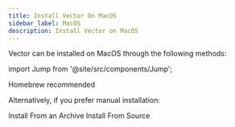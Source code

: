 ```yaml
---
title: Install Vector On MacOS
sidebar_label: MacOS
description: Install Vector on MacOS
---
```


Vector can be installed on MacOS through the following methods:

import Jump from '@site/src/components/Jump';

<Jump to="/docs/setup/installation/package-managers/homebrew">
  <i className="feather icon-package"></i> Homebrew <span class="badge badge--primary">recommended</span>
</Jump>

Alternatively, if you prefer manual installation:

<Jump to="/docs/setup/installation/manual/from-archives?os=macos_x86_64" size="sm">
  <i className="feather icon-terminal"></i> Install From an Archive
</Jump>
<Jump to="/docs/setup/installation/manual/from-source" size="sm">
  <i className="feather icon-terminal"></i> Install From Source
</Jump>



